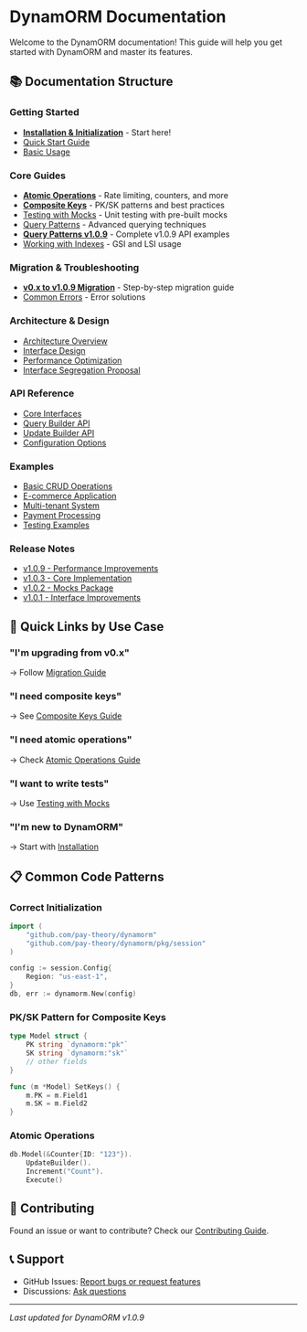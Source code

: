 # DynamORM Documentation

Welcome to the DynamORM documentation! This guide will help you get started with DynamORM and master its features.

## 📚 Documentation Structure

### Getting Started
- **[Installation & Initialization](./getting-started/installation.md)** - Start here!
- [Quick Start Guide](./getting-started/quickstart.md)
- [Basic Usage](./getting-started/basic-usage.md)

### Core Guides
- **[Atomic Operations](./guides/atomic-operations.md)** - Rate limiting, counters, and more
- **[Composite Keys](./guides/composite-keys.md)** - PK/SK patterns and best practices
- [Testing with Mocks](./guides/testing.md) - Unit testing with pre-built mocks
- [Query Patterns](./guides/queries.md) - Advanced querying techniques
- **[Query Patterns v1.0.9](./guides/query-patterns-v109.md)** - Complete v1.0.9 API examples
- [Working with Indexes](./guides/indexes.md) - GSI and LSI usage

### Migration & Troubleshooting
- **[v0.x to v1.0.9 Migration](./migration/v0-to-v1.md)** - Step-by-step migration guide
- [Common Errors](./troubleshooting/common-errors.md) - Error solutions

### Architecture & Design
- [Architecture Overview](./architecture/overview.md)
- [Interface Design](./architecture/interfaces.md)
- [Performance Optimization](./architecture/performance.md)
- [Interface Segregation Proposal](./architecture/interface-segregation-proposal.md)

### API Reference
- [Core Interfaces](./reference/interfaces.md)
- [Query Builder API](./reference/query-builder.md)
- [Update Builder API](./reference/update-builder.md)
- [Configuration Options](./reference/configuration.md)

### Examples
- [Basic CRUD Operations](../examples/basic/)
- [E-commerce Application](../examples/ecommerce/)
- [Multi-tenant System](../examples/multi-tenant/)
- [Payment Processing](../examples/payment/)
- [Testing Examples](../examples/testing/)

### Release Notes
- [v1.0.9 - Performance Improvements](./releases/v1.0.9-performance.md)
- [v1.0.3 - Core Implementation](./releases/v1.0.3-core-implementation.md)
- [v1.0.2 - Mocks Package](./releases/v1.0.2-mocks-package.md)
- [v1.0.1 - Interface Improvements](./releases/v1.0.1-interface-improvements.md)

## 🎯 Quick Links by Use Case

### "I'm upgrading from v0.x"
→ Follow [Migration Guide](./migration/v0-to-v1.md)

### "I need composite keys"
→ See [Composite Keys Guide](./guides/composite-keys.md)

### "I need atomic operations"
→ Check [Atomic Operations Guide](./guides/atomic-operations.md)

### "I want to write tests"
→ Use [Testing with Mocks](./guides/testing.md)

### "I'm new to DynamORM"
→ Start with [Installation](./getting-started/installation.md)

## 📋 Common Code Patterns

### Correct Initialization
```go
import (
    "github.com/pay-theory/dynamorm"
    "github.com/pay-theory/dynamorm/pkg/session"
)

config := session.Config{
    Region: "us-east-1",
}
db, err := dynamorm.New(config)
```

### PK/SK Pattern for Composite Keys
```go
type Model struct {
    PK string `dynamorm:"pk"`
    SK string `dynamorm:"sk"`
    // other fields
}

func (m *Model) SetKeys() {
    m.PK = m.Field1
    m.SK = m.Field2
}
```

### Atomic Operations
```go
db.Model(&Counter{ID: "123"}).
    UpdateBuilder().
    Increment("Count").
    Execute()
```

## 🤝 Contributing

Found an issue or want to contribute? Check our [Contributing Guide](../CONTRIBUTING.md).

## 📞 Support

- GitHub Issues: [Report bugs or request features](https://github.com/pay-theory/dynamorm/issues)
- Discussions: [Ask questions](https://github.com/pay-theory/dynamorm/discussions)

---

*Last updated for DynamORM v1.0.9* 